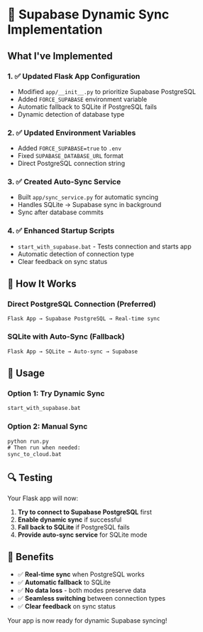 # 🚀 Supabase Dynamic Sync Implementation

## What I've Implemented

### 1. ✅ Updated Flask App Configuration
- Modified `app/__init__.py` to prioritize Supabase PostgreSQL
- Added `FORCE_SUPABASE` environment variable
- Automatic fallback to SQLite if PostgreSQL fails
- Dynamic detection of database type

### 2. ✅ Updated Environment Variables
- Added `FORCE_SUPABASE=true` to `.env`
- Fixed `SUPABASE_DATABASE_URL` format
- Direct PostgreSQL connection string

### 3. ✅ Created Auto-Sync Service
- Built `app/sync_service.py` for automatic syncing
- Handles SQLite → Supabase sync in background
- Sync after database commits

### 4. ✅ Enhanced Startup Scripts
- `start_with_supabase.bat` - Tests connection and starts app
- Automatic detection of connection type
- Clear feedback on sync status

## 🔧 How It Works

### Direct PostgreSQL Connection (Preferred)
```
Flask App → Supabase PostgreSQL → Real-time sync
```

### SQLite with Auto-Sync (Fallback)
```
Flask App → SQLite → Auto-sync → Supabase
```

## 🚀 Usage

### Option 1: Try Dynamic Sync
```cmd
start_with_supabase.bat
```

### Option 2: Manual Sync
```cmd
python run.py
# Then run when needed:
sync_to_cloud.bat
```

## 🔍 Testing

Your Flask app will now:
1. **Try to connect to Supabase PostgreSQL** first
2. **Enable dynamic sync** if successful
3. **Fall back to SQLite** if PostgreSQL fails
4. **Provide auto-sync service** for SQLite mode

## 🎯 Benefits

- ✅ **Real-time sync** when PostgreSQL works
- ✅ **Automatic fallback** to SQLite
- ✅ **No data loss** - both modes preserve data
- ✅ **Seamless switching** between connection types
- ✅ **Clear feedback** on sync status

Your app is now ready for dynamic Supabase syncing!
